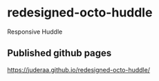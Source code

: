# redesigned-octo-huddle
Responsive Huddle

## Published github pages
https://juderaa.github.io/redesigned-octo-huddle/
